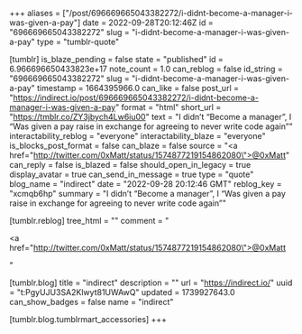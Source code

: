 +++
aliases = ["/post/696669665043382272/i-didnt-become-a-manager-i-was-given-a-pay"]
date = 2022-09-28T20:12:46Z
id = "696669665043382272"
slug = "i-didnt-become-a-manager-i-was-given-a-pay"
type = "tumblr-quote"

[tumblr]
is_blaze_pending = false
state = "published"
id = 6.966696650433823e+17
note_count = 1.0
can_reblog = false
id_string = "696669665043382272"
slug = "i-didnt-become-a-manager-i-was-given-a-pay"
timestamp = 1664395966.0
can_like = false
post_url = "https://indirect.io/post/696669665043382272/i-didnt-become-a-manager-i-was-given-a-pay"
format = "html"
short_url = "https://tmblr.co/ZY3jbych4Lw6iu00"
text = "I didn&rsquo;t &ldquo;Become a manager&rdquo;, I &ldquo;Was given a pay raise in exchange for agreeing to never write code again&rdquo;"
interactability_reblog = "everyone"
interactability_blaze = "everyone"
is_blocks_post_format = false
can_blaze = false
source = "<a href=\"http://twitter.com/0xMatt/status/1574877219154862080\">@0xMatt</a>"
can_reply = false
is_blazed = false
should_open_in_legacy = true
display_avatar = true
can_send_in_message = true
type = "quote"
blog_name = "indirect"
date = "2022-09-28 20:12:46 GMT"
reblog_key = "xcmqb6hp"
summary = "I didn’t “Become a manager”, I “Was given a pay raise in exchange for agreeing to never write code again”"

[tumblr.reblog]
tree_html = ""
comment = "<p><a href=\"http://twitter.com/0xMatt/status/1574877219154862080\">@0xMatt</a></p>"

[tumblr.blog]
title = "indirect"
description = ""
url = "https://indirect.io/"
uuid = "t:PgyUJU3SA2Klwyt81UWAwQ"
updated = 1739927643.0
can_show_badges = false
name = "indirect"

[tumblr.blog.tumblrmart_accessories]
+++
